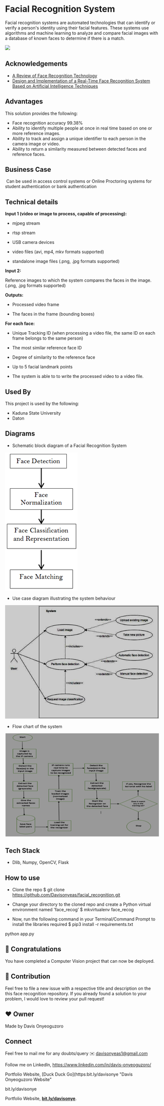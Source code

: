 
# Facial Recognition System

Facial recognition systems are automated technologies that can identify or verify a person's identity using their facial features. These systems use algorithms and machine learning to analyze and compare facial images with a database of known faces to determine if there is a match.


![](face_recognition.gif)  

## Acknowledgements

 - [A Review of Face Recognition Technology](https://www.researchgate.net/publication/343118558_A_Review_of_Face_Recognition_Technology)
 - [Design and Implementation of a Real-Time Face Recognition System Based on Artificial Intelligence Techniques](https://www.researchgate.net/publication/366113631_Design_and_Implementation_of_a_Real-Time_Face_Recognition_System_Based_on_Artificial_Intelligence_Techniques)



## Advantages

This solution provides the following:

- Face recognition accuracy 99.38% 
- Ability to identify multiple people at once in real time based on one or more reference images.
- Ability to track and assign a unique identifier to each person in the camera image or video. 
- Ability to return a similarity measured between detected faces and reference faces.
## Business Case
​
Can be used in access control systems or Online Proctoring systems for student authentication or bank authentication
## Technical details 

**Input 1 (video or image to process, capable of processing):** ​​

- mjpeg stream

- rtsp stream

- USB camera devices

- video files (avi, mp4, mkv formats supported)

- standalone image files (.png, .jpg formats supported)

 

**Input 2:**

Reference images to which the system compares the faces in the image. (.png, .jpg formats supported)


**Outputs:**

- Processed video frame

- The faces in the frame (bounding boxes)

**For each face:**

- Unique Tracking ID (when processing a video file, the same ID on each frame belongs to the same person)

- The most similar reference face ID

- Degree of similarity to the reference face

- Up to 5 facial landmark points

- The system is able to to write the processed video to a video file. 
## Used By

This project is used by the following:

- Kaduna State University
- Daton

## Diagrams
- Schematic block diagram of a Facial Recognition System

![](schematic_diagram.png)

- Use case diagram illustrating the system behaviour

![](use_case_diagram.png)

- Flow chart of the system

![](flowchart.png)

## Tech Stack

- Dlib, Numpy, OpenCV, Flask
## How to use 

- Clone the repo
$ git clone https://github.com/Davisonyeas/facial_recognition.git

- Change your directory to the cloned repo and create a Python virtual environment named 'face_recog'
$ mkvirtualenv face_recog

- Now, run the following command in your Terminal/Command Prompt to install the libraries required
$ pip3 install -r requirements.txt

python app.py

## 👏 Congratulations
You have completed a Computer Vision project that can now be deployed.

## 🤝 Contribution
Feel free to file a new issue with a respective title and description on the this face recognition repository. If you already found a solution to your problem, I would love to review your pull request!

## ❤️ Owner
Made by Davis Onyeoguzoro


## Connect

Feel free to mail me for any doubts/query ✉️ davisonyeas1@gmail.com

Follow me on LinkedIn, https://www.linkedin.com/in/davis-onyeoguzoro/

Portfolio Website, [Duck Duck Go](https:bit.ly/davisonye "Davis Onyeoguzoro Website"

bit.ly/davisonye

Portfolio Website, **[bit.ly/davisonye](bit.ly/davisonye)**.